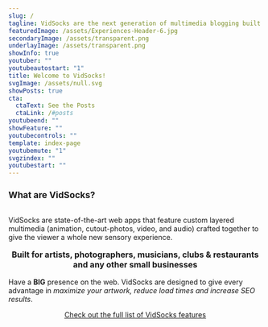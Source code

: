 ```yaml
---
slug: /
tagline: VidSocks are the next generation of multimedia blogging built into the fastest cloud=based web apps available today.
featuredImage: /assets/Experiences-Header-6.jpg
secondaryImage: /assets/transparent.png
underlayImage: /assets/transparent.png
showInfo: true
youtuber: ""
youtubeautostart: "1"
title: Welcome to VidSocks!
svgImage: /assets/null.svg
showPosts: true
cta:
  ctaText: See the Posts
  ctaLink: /#posts
youtubeend: ""
showFeature: ""
youtubecontrols: ""
template: index-page
youtubemute: "1"
svgzindex: ""
youtubestart: ""
---
```

<h2 style="font-weight:bold; font-size:125%;">What are VidSocks?</h2>
<br />
VidSocks are state-of-the-art web apps that feature custom layered multimedia (animation, cutout-photos, video, and audio) crafted together to give the viewer a whole new sensory experience.

<h3 style="font-weight:bold; font-size:115%; margin:1rem 0; text-align:center"> Built for artists, photographers, musicians, clubs &amp; restaurants and any other small businesses</h3>

 Have a <strong>BIG</strong> presence on the web. VidSocks are designed to give every advantage in <em>maximize your artwork, reduce load times and increase SEO results</em>. <br />

 <div style="text-align:center; text-decoration:underline"><a href="/about/">Check out the full list of VidSocks features</a></div>
 <br />



